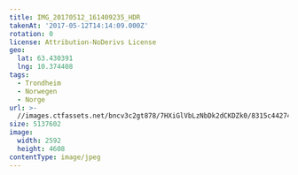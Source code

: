 ```yaml
---
title: IMG_20170512_161409235_HDR
takenAt: '2017-05-12T14:14:09.000Z'
rotation: 0
license: Attribution-NoDerivs License
geo:
  lat: 63.430391
  lng: 10.374408
tags:
  - Trondheim
  - Norwegen
  - Norge
url: >-
  //images.ctfassets.net/bncv3c2gt878/7HXiGlVbLzNbDk2dCKDZk0/8315c4427490c9b3d9a9c60682bec91f/img_20170512_161409235_hdr_34265204020_o
size: 5137602
image:
  width: 2592
  height: 4608
contentType: image/jpeg
---
```


